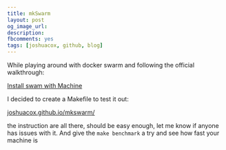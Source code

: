 ```yaml
---
title: mkSwarm
layout: post
og_image_url:
description:
fbcomments: yes
tags: [joshuacox, github, blog]
---
```


While playing around with docker swarm and following the official walkthrough:

[Install swam with Machine](https://docs.docker.com/swarm/install-w-machine/)

I decided to create a Makefile to test it out:

[joshuacox.github.io/mkswarm/](http://joshuacox.github.io/mkswarm/)

the instruction are all there, should be easy enough, let me know if anyone has issues with it.  And give the `make benchmark` a try and see how fast your machine is

